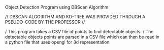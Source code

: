 Object Detection Program using DBScan Algorithm

// DBSCAN ALGORITHM AND KD-TREE WAS PROVIDED THROUGH A PSEUDO-CODE BY THE PROFESSOR //




/ This program takes a CSV file of points to find detectable objects.
/ The detectable objects points are parsed in a CSV file which can then be read in a python file that uses opengl for 3d representation
